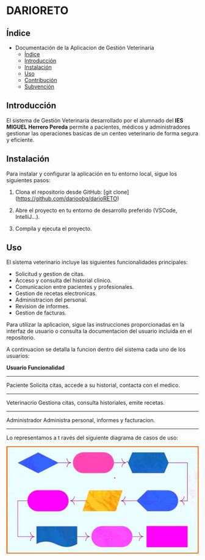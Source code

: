 # DARIORETO
## Índice

* Documentación de la Aplicacion de Gestión Veterinaria
   - [Índice](README.md)
   - [Introducción](#Introducción)
   - [Instalación](#instalación)
   - [Uso](#Uso)
   - [Contribución](#Contribución)
   - [Subvención](#Subvención)

## Introducción

El sistema de Gestión Veterinaria desarrollado por el alumnado del **IES MIGUEL Herrero Pereda** permite a pacientes, médicos y administradores gestionar las operaciones basicas de un centeo veterinario de forma segura y eficiente.

## Instalación

Para instalar y configurar la aplicación en tu entorno local, sigue los siguientes pasos:

1. Clona el repositorio desde GitHub:
    [git clone] (https://github.com/darioobg/darioRETO)
        
2. Abre el proyecto en tu entorno de desarrollo preferido (VSCode, IntelliJ...).

3. Compila y ejecuta el proyecto.


## Uso

 El sistema veterinario incluye las siguientes funcionalidades principales:
* Solicitud y gestion de citas.
* Acceso y consulta del historial clinico.
* Comunicacion entre pacientes y profesionales.
* Gestion de recetas electronicas. 
* Administracion del personal.
* Revision de informes.
* Gestion de facturas.

Para utilizar la aplicacion, sigue las instrucciones proporcionadas en la interfaz de usuario o consulta la documentacion del usuario incluida en el repositorio.

A continuacion se detalla la funcion dentro del sistema cada uno de los usuarios:

**Usuario       Funcionalidad**
______________________________________________________________________________

Paciente        Solicita citas, accede a su historial, contacta con el medico.
______________________________________________________________________________

Veterinacrio    Gestiona citas, consulta historiales, emite recetas.
______________________________________________________________________________

Administrador   Administra personal, informes y facturacion.
________________________________________________________________________________
Lo representamos a t ravés del siguiente diagrama de casos de uso:

 ![alt text](diagrama.png)

